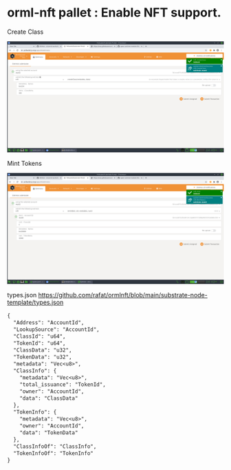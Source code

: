 # orml-nft pallet : Enable NFT support.

Create Class

<img src="https://github.com/rafat/ormlnft/blob/main/img/create_class.jpg"/>

Mint Tokens

<img src="https://github.com/rafat/ormlnft/blob/main/img/mint.jpg"/>

types.json https://github.com/rafat/ormlnft/blob/main/substrate-node-template/types.json

```
{
  "Address": "AccountId",
  "LookupSource": "AccountId",
  "ClassId": "u64",
  "TokenId": "u64",
  "ClassData": "u32",
  "TokenData": "u32",
  "metadata": "Vec<u8>",
  "ClassInfo": {
    "metadata": "Vec<u8>",
    "total_issuance": "TokenId",
    "owner": "AccountId",
    "data": "ClassData"
  },
  "TokenInfo": {
    "metadata": "Vec<u8>",
    "owner": "AccountId",
    "data": "TokenData"
  },
  "ClassInfoOf": "ClassInfo",
  "TokenInfoOf": "TokenInfo"
}
```

